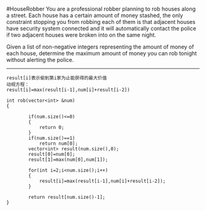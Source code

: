 #HouseRobber
You are a professional robber planning to rob houses along a street. Each house has a certain amount of money stashed, 
the only constraint stopping you from robbing each of them is 
that adjacent houses have security system connected and it will automatically contact the police 
if two adjacent houses were broken into on the same night.

Given a list of non-negative integers representing the amount of money of each house, determine the maximum amount 
of money you can rob tonight without alerting the police.


---


```
result[i]表示偷到第i家为止能获得的最大价值
动规方程：
result[i]=max(result[i-1],num[i]+result[i-2])

int rob(vector<int> &num)
{
        
        if(num.size()<=0)
        {
            return 0;
        }
        if(num.size()==1)
            return num[0];
        vector<int> result(num.size(),0);
        result[0]=num[0];
        result[1]=max(num[0],num[1]);
        
        for(int i=2;i<num.size();i++)
        {
            result[i]=max(result[i-1],num[i]+result[i-2]);
        }
        
        return result[num.size()-1];
}
```